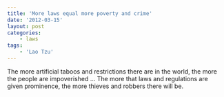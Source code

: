 ```yaml
---
title: 'More laws equal more poverty and crime'
date: '2012-03-15'
layout: post
categories:
    - laws
tags:
    - 'Lao Tzu'
---
```


The more artificial taboos and restrictions there are in the world, the more the people are impoverished … The more that laws and regulations are given prominence, the more thieves and robbers there will be.